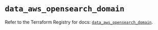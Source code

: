 # `data_aws_opensearch_domain`

Refer to the Terraform Registry for docs: [`data_aws_opensearch_domain`](https://registry.terraform.io/providers/hashicorp/aws/4.54.0/docs/data-sources/opensearch_domain).
